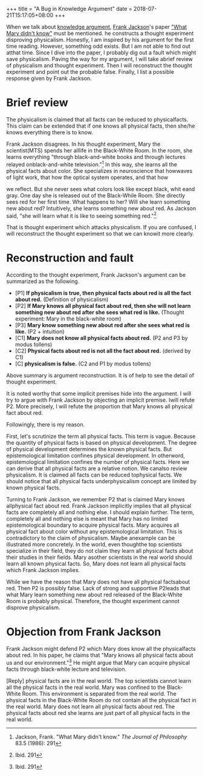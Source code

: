 +++
title = "A Bug in Knowledge Argument"
date = 2018-07-21T15:17:05+08:00
+++

When we talk about [knowledge argument](https://en.wikipedia.org/wiki/Knowledge_argument), [Frank
Jackson](https://en.wikipedia.org/wiki/Frank_Cameron_Jackson)'s paper ["What Mary didn't know"](https://web.ics.purdue.edu/~drkelly/JacksonWhatMaryDidntKnow1986.pdf) must be mentioned. he constructs a thought experiment disproving physicalism. Honestly, I am inspired by his argument for the first time reading. However, something odd exists. But I am not able to find out atthat time. Since I dive into the paper, I probably dig out a fault which might save physicalism. Paving the way for my argument, I will take abrief review of physicalism and thought experiment. Then I will reconstruct the thought experiment and point out the probable false. Finally, I list a possible response given by Frank Jackson.

Brief review
============

The physicalism is claimed that all facts can be reduced to physicalfacts. This claim can be extended that if one knows all physical facts, then she/he knows everything there is to know.

Frank Jackson disagrees. In his thought experiment, Mary the scientist(MTS) spends her alllife in the Black-White Room. In the room, she learns everything "through black-and-white books and through lectures relayed onblack-and-white television."[^1] In this way, she learns all the physical facts about color. She specializes in neuroscience that howwaves of light work, that how the optical system operates, and that how

we reflect. But she never sees what colors look like except black, whit eand gray. One day she is released out of the Black-While Room. She directly sees red for her first time. What happens to her? Will she learn something new about red? Intuitively, she learns something new about red. As Jackson said, "she will learn what it is like to seeing something red."[^2]

That is thought experiment which attacks physicalism. If you are confused, I will reconstruct the thought experiment so that we can knowit more clearly.

Reconstruction and fault
========================

According to the thought experiment, Frank Jackson's argument can be
summarized as the following.

-   \[P1\] **If physicalism is true, then physical facts about red is
    all the fact about red.** (Definition of physicalism)
-   \[P2\] **If Mary knows all physical fact about red, then she will
    not learn something new about red after she sees what red is like.**
    (Thought experiment: Mary in the black-white room)
-   \[P3\] **Mary know something new about red after she sees what red
    is like.** (P2 + intuition)
-   \[C1\] **Mary does not know all physical facts about red.** (P2 and
    P3 by modus tollens)
-   \[C2\] **Physical facts about red is not all the fact about red.**
    (derived by C1)
-   \[C\] **physicalism is false.** (C2 and P1 by modus tollens)

Above summary is argument reconstruction. It is of help to see the detail of thought experiment.

It is noted worthy that some implicit premises hide into the argument. I will try to argue with Frank Jackson by objecting an implicit premise. Iwill refute P2. More precisely, I will refute the proportion that Mary knows all physical fact about red.

Followingly, there is my reason.

First, let's scrutinize the term all physical facts. This term is vague. Because the quantity of physical facts is based on physical development. The degree of physical development determines the known physical facts. But epistemological limitation confines physical development. In otherword, epistemological limitation confines the number of physical facts. Here we can derive that all physical facts are a relative notion. We canalso review physicalism. It is claimed all facts can be reduced tophysical facts. We should notice that all physical facts underphysicalism concept are limited by known physical facts.

Turning to Frank Jackson, we remember P2 that is claimed Mary knows allphysical fact about red. Frank Jackson implicitly implies that all physical facts are completely all and nothing else. I should explain further. The term, completely all and nothing else is meant that Mary has no limited epistemological boundary to acquire physical facts. Mary acquires all physical fact about color without any epistemological limitation. This is contradictory to the claim of physicalism. Maybe anexample can be illustrated more concretely. In the world, even thoughthe top scientists specialize in their field, they do not claim they learn all physical facts about their studies in their fields. Mary asother scientists in the real world should learn all known physical facts. So, Mary does not learn all physical facts which Frank Jackson implies.

While we have the reason that Mary does not have all physical factsabout red. Then P2 is possibly false. Lack of strong and supportive P2leads that what Mary learn something new about red released of the Black-White Room is probably physical. Therefore, the thought experiment cannot disprove physicalism.

Objection from Frank Jackson
============================

Frank Jackson might defend P2 which Mary does know all the physicalfacts about red. In his paper, he claims that "Mary knows all physical facts about us and our environment."[^3] He might argue that Mary can acquire physical facts through black-white lecture and television.

\[Reply\] physical facts are in the real world. The top scientists cannot learn all the physical facts in the real world. Mary was confined to the Black-White Room. This environment is separated from the real world. The physical facts in the Black-White Room do not contain all the physical fact in the real world. Mary does not learn all physical facts about red. The physical facts about red she learns are just part of all physical facts in the real world.

[^1]: Jackson, Frank. "What Mary didn't know." *The Journal of
    Philosophy* 83.5 (1986): 291

[^2]: Ibid. 291

[^3]: Ibid. 291
